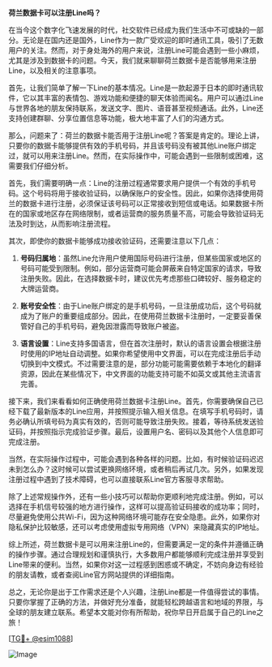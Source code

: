 **荷兰数据卡可以注册Line吗？**

在当今这个数字化飞速发展的时代，社交软件已经成为我们生活中不可或缺的一部分。无论是在国内还是国外，Line作为一款广受欢迎的即时通讯工具，吸引了无数用户的关注。然而，对于身处海外的用户来说，注册Line可能会遇到一些小麻烦，尤其是涉及到数据卡的问题。今天，我们就来聊聊荷兰数据卡是否能够用来注册Line，以及相关的注意事项。

首先，让我们简单了解一下Line的基本情况。Line是一款起源于日本的即时通讯软件，它以其丰富的表情包、游戏功能和便捷的聊天体验而闻名。用户可以通过Line与世界各地的朋友保持联系，发送文字、图片、语音甚至视频通话。此外，Line还支持创建群聊、分享位置信息等功能，极大地丰富了人们的沟通方式。

那么，问题来了：荷兰的数据卡能否用于注册Line呢？答案是肯定的。理论上讲，只要你的数据卡能够提供有效的手机号码，并且该号码没有被其他Line账户绑定过，就可以用来注册Line。然而，在实际操作中，可能会遇到一些限制或困难，这需要我们仔细分析。

首先，我们需要明确一点：Line的注册过程通常要求用户提供一个有效的手机号码。这个号码将用于接收验证码，以确保账户的安全性。因此，如果你选择使用荷兰的数据卡进行注册，必须保证该号码可以正常接收到短信或电话。如果数据卡所在的国家或地区存在网络限制，或者运营商的服务质量不高，可能会导致验证码无法及时到达，从而影响注册流程。

其次，即使你的数据卡能够成功接收验证码，还需要注意以下几点：

1. **号码归属地**：虽然Line允许用户使用国际号码进行注册，但某些国家或地区的号码可能受到限制。例如，部分运营商可能会屏蔽来自特定国家的请求，导致注册失败。因此，在选择数据卡时，建议优先考虑那些口碑较好、服务稳定的大牌运营商。

2. **账号安全性**：由于Line账户绑定的是手机号码，一旦注册成功后，这个号码就成为了账户的重要组成部分。因此，在使用荷兰数据卡注册时，一定要妥善保管好自己的手机号码，避免因泄露而导致账户被盗。

3. **语言设置**：Line支持多国语言，但在首次注册时，默认的语言设置会根据注册时使用的IP地址自动调整。如果你希望使用中文界面，可以在完成注册后手动切换到中文模式。不过需要注意的是，部分功能可能需要依赖于本地化的翻译资源，因此在某些情况下，中文界面的功能支持可能不如英文或其他主流语言完善。

接下来，我们来看看如何正确使用荷兰数据卡注册Line。首先，你需要确保自己已经下载了最新版本的Line应用，并按照提示输入相关信息。在填写手机号码时，请务必确认所填号码为真实有效的，否则可能导致注册失败。接着，等待系统发送验证码，并按照指示完成验证步骤。最后，设置用户名、密码以及其他个人信息即可完成注册。

当然，在实际操作过程中，可能会遇到各种各样的问题。比如，有时候验证码迟迟未到怎么办？这时候可以尝试更换网络环境，或者稍后再试几次。另外，如果发现注册过程中遇到了技术障碍，也可以直接联系Line官方客服寻求帮助。

除了上述常规操作外，还有一些小技巧可以帮助你更顺利地完成注册。例如，可以选择在手机信号较强的地方进行操作，这样可以提高验证码接收的成功率；同时，尽量避免使用公共Wi-Fi，因为这种网络环境可能存在安全隐患。此外，如果你对隐私保护比较敏感，还可以考虑使用虚拟专用网络（VPN）来隐藏真实的IP地址。

综上所述，荷兰数据卡是可以用来注册Line的，但需要满足一定的条件并遵循正确的操作步骤。通过合理规划和谨慎执行，大多数用户都能够顺利完成注册并享受到Line带来的便利。当然，如果你对这一过程感到困惑或不确定，不妨向身边有经验的朋友请教，或者查阅Line官方网站提供的详细指南。

总之，无论你是出于工作需求还是个人兴趣，注册Line都是一件值得尝试的事情。只要你掌握了正确的方法，并做好充分准备，就能轻松跨越语言和地域的界限，与全球的朋友建立联系。希望本文能对你有所帮助，祝你早日开启属于自己的Line之旅！

[[TG💪+ @esim1088](https://t.me/s/esim1088)]

![Image](https://i.postimg.cc/4NQfJmqS/Snipaste-2025-05-13-00-14-12.png)